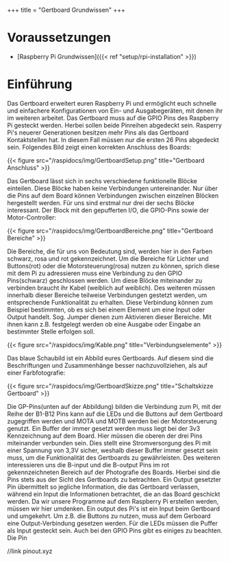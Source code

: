 +++
title = "Gertboard Grundwissen"
+++

# Voraussetzungen
* [Raspberry Pi Grundwissen]({{< ref "setup/rpi-installation" >}})

# Einführung

Das Gertboard erweitert euren Raspberry Pi und ermöglicht euch schnelle und einfachere Konfigurationen von Ein- und Ausgabegeräten, mit denen ihr im weiteren arbeitet. Das Gertboard muss auf die GPIO Pins des Raspberry Pi gesteckt werden. Herbei sollen beide Pinreihen abgedeckt sein. Rasperry Pi's neuerer Generationen besitzen mehr Pins als das Gertboard Kontaktstellen hat. In diesem Fall müssen nur die ersten 26 Pins abgedeckt sein. Folgendes Bild zeigt einen korrekten Anschluss des Boards:

{{< figure src="/raspidocs/img/GertboardSetup.png" title="Gertboard Anschluss" >}}

Das Gertboard lässt sich in sechs verschiedene funktionelle Blöcke einteilen. Diese Blöcke haben keine Verbindungen untereinander. Nur über die Pins auf dem Board können Verbindungen zwischen einzelnen Blöcken hergestellt werden. Für uns sind erstmal nur drei der sechs Blöcke interessant. Der Block mit den gepufferten I/O, die GPIO-Pins sowie der Motor-Controller:

{{< figure src="/raspidocs/img/GertboardBereiche.png" title="Gertboard Bereiche" >}}

Die Bereiche, die für uns von Bedeutung sind, werden hier in den Farben schwarz, rosa und rot gekennzeichnet. Um die Bereiche für Lichter und Buttons(rot) oder die Motorsteuerung(rosa) nutzen zu können, sprich diese mit dem Pi zu adressieren muss eine Verbindung zu den GPIO Pins(schwarz) geschlossen werden. Um diese Blöcke miteinander zu verbinden braucht ihr Kabel (weiblich auf weiblich). Des weiteren müssen innerhalb dieser Bereiche teilweise Verbindungen gestetzt werden, um entsprechende Funktionalität zu erhalten. Diese Verbindung können zum Beispiel bestimmten, ob es sich bei einem Element um eine Input oder Output handelt. Sog. Jumper dienen zum Aktivieren dieser Bereiche. Mit ihnen kann z.B. festgelegt werden ob eine Ausgabe oder Eingabe an bestimmter Stelle erfolgen soll.

{{< figure src="/raspidocs/img/Kable.png" title="Verbindungselemente" >}}

Das blaue Schaubild ist ein Abbild eures Gertboards. Auf diesem sind die Beschriftungen und Zusammenhänge besser nachzuvollziehen, als auf einer Farbfotografie:

{{< figure src="/raspidocs/img/GertboardSkizze.png" title="Schaltskizze Gertboard" >}}

Die GP-Pins(unten auf der Abbildung) bilden die Verbindung zum Pi, mit der Reihe der B1-B12 Pins kann auf die LEDs und die Buttons auf dem Gertboard zugegriffen werden und MOTA und MOTB werden bei der Motorsteuerung genutzt. 
Ein Buffer der immer gesetzt werden muss liegt bei der 3v3 Kennzeichnung auf dem Board. Hier müssen die oberen der drei Pins miteinander verbunden sein. Dies stellt eine Stromversorgung des Pi mit einer Spannung von 3,3V sicher, weshalb dieser Buffer immer gesetzt sein muss, um die Funktionalität des Gertboards zu gewährleisten.
Des weiteren interessieren uns die B-input und die B-output Pins im rot gekennzeichneten Bereich auf der Photografie des Boards. Hierbei sind die Pins stets aus der Sicht des Gertboards zu betrachten. Ein Output gesetzter Pin übermittelt so jegliche Information, die das Gertboard verlassen, während ein Input die Informationen betrachtet, die an das Board geschickt werden. Da wir unsere Programme auf dem Raspberry Pi erstellen werden, müssen wir hier umdenken. Ein output des Pi's ist ein Input beim Gertboard und umgekehrt. Um z.B. die Buttons zu nutzen, muss auf dem Gerboard eine Output-Verbindung gesetzen werden. Für die LEDs müssen die Puffer als Input gesteckt sein.
Auch bei den GPIO Pins gibt es einiges zu beachten. Die Pin

//link pinout.xyz

